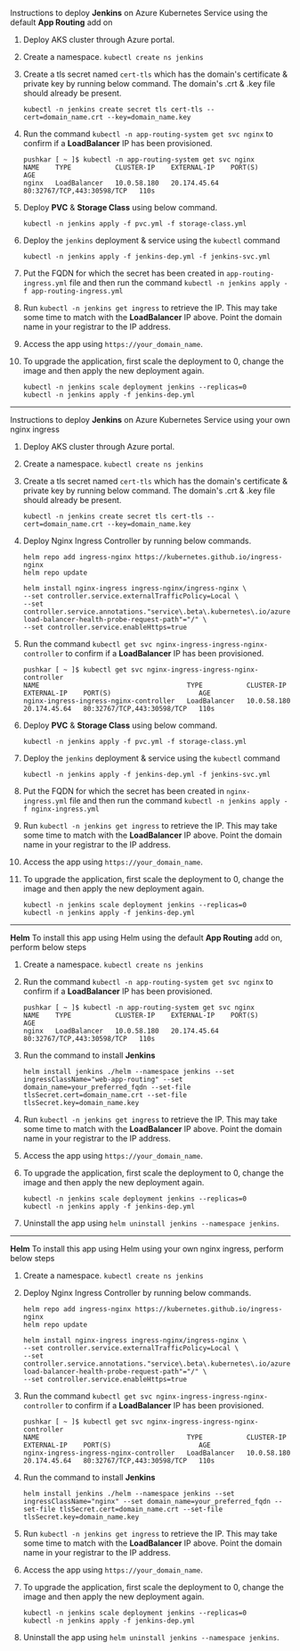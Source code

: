 Instructions to deploy **Jenkins** on Azure Kubernetes Service using the default **App Routing** add on
  1. Deploy AKS cluster through Azure portal.
  2. Create a namespace. ` kubectl create ns jenkins `
  3. Create a tls secret named ` cert-tls ` which has the domain's certificate & private key by running below command. The domain's .crt & .key file should already be present.

     ```
     kubectl -n jenkins create secret tls cert-tls --cert=domain_name.crt --key=domain_name.key
     ```
  4. Run the command ` kubectl -n app-routing-system get svc nginx ` to confirm if a **LoadBalancer** IP has been provisioned.

     ```
     pushkar [ ~ ]$ kubectl -n app-routing-system get svc nginx
     NAME    TYPE           CLUSTER-IP    EXTERNAL-IP    PORT(S)                      AGE
     nginx   LoadBalancer   10.0.58.180   20.174.45.64   80:32767/TCP,443:30598/TCP   110s
     ```
  5. Deploy **PVC** & **Storage Class** using below command.

     ```
     kubectl -n jenkins apply -f pvc.yml -f storage-class.yml
     ```
  6. Deploy the `jenkins` deployment & service using the `kubectl` command

     ```
     kubectl -n jenkins apply -f jenkins-dep.yml -f jenkins-svc.yml
     ```
  7. Put the FQDN for which the secret has been created in ` app-routing-ingress.yml ` file and then run the command ` kubectl -n jenkins apply -f app-routing-ingress.yml `
  8. Run `kubectl -n jenkins get ingress` to retrieve the IP. This may take some time to match with the **LoadBalancer** IP above. Point the domain name in your registrar to the IP address.
  9. Access the app using `https://your_domain_name`.
 10. To upgrade the application, first scale the deployment to 0, change the image and then apply the new deployment again.
     
     ```
     kubectl -n jenkins scale deployment jenkins --replicas=0
     kubectl -n jenkins apply -f jenkins-dep.yml
     ```

-----------------------------

Instructions to deploy **Jenkins** on Azure Kubernetes Service using your own nginx ingress
  1. Deploy AKS cluster through Azure portal.
  2. Create a namespace. ` kubectl create ns jenkins `
  3. Create a tls secret named ` cert-tls ` which has the domain's certificate & private key by running below command. The domain's .crt & .key file should already be present.

     ```
     kubectl -n jenkins create secret tls cert-tls --cert=domain_name.crt --key=domain_name.key
     ```
  4. Deploy Nginx Ingress Controller by running below commands.

     ```
     helm repo add ingress-nginx https://kubernetes.github.io/ingress-nginx
     helm repo update
     ```
     ```
     helm install nginx-ingress ingress-nginx/ingress-nginx \
     --set controller.service.externalTrafficPolicy=Local \
     --set controller.service.annotations."service\.beta\.kubernetes\.io/azure-load-balancer-health-probe-request-path"="/" \
     --set controller.service.enableHttps=true
     ```
  5. Run the command ` kubectl get svc nginx-ingress-ingress-nginx-controller ` to confirm if a **LoadBalancer** IP has been provisioned.

     ```
     pushkar [ ~ ]$ kubectl get svc nginx-ingress-ingress-nginx-controller
     NAME                                     TYPE           CLUSTER-IP    EXTERNAL-IP    PORT(S)                      AGE
     nginx-ingress-ingress-nginx-controller   LoadBalancer   10.0.58.180   20.174.45.64   80:32767/TCP,443:30598/TCP   110s
     ```  
  6. Deploy **PVC** & **Storage Class** using below command.

     ```
     kubectl -n jenkins apply -f pvc.yml -f storage-class.yml
     ```
  7. Deploy the `jenkins` deployment & service using the `kubectl` command

     ```
     kubectl -n jenkins apply -f jenkins-dep.yml -f jenkins-svc.yml
     ```
  8. Put the FQDN for which the secret has been created in ` nginx-ingress.yml ` file and then run the command ` kubectl -n jenkins apply -f nginx-ingress.yml `
  9. Run `kubectl -n jenkins get ingress` to retrieve the IP. This may take some time to match with the **LoadBalancer** IP above. Point the domain name in your registrar to the IP address.
 10. Access the app using `https://your_domain_name`.
 11. To upgrade the application, first scale the deployment to 0, change the image and then apply the new deployment again.
     
     ```
     kubectl -n jenkins scale deployment jenkins --replicas=0
     kubectl -n jenkins apply -f jenkins-dep.yml
     ```

-----------------------------

**Helm**
To install this app using Helm using the default **App Routing** add on, perform below steps
  1. Create a namespace. ` kubectl create ns jenkins `
  2. Run the command ` kubectl -n app-routing-system get svc nginx ` to confirm if a **LoadBalancer** IP has been provisioned.

     ```
     pushkar [ ~ ]$ kubectl -n app-routing-system get svc nginx
     NAME    TYPE           CLUSTER-IP    EXTERNAL-IP    PORT(S)                      AGE
     nginx   LoadBalancer   10.0.58.180   20.174.45.64   80:32767/TCP,443:30598/TCP   110s
     ```
  3. Run the command to install **Jenkins**

     ```
     helm install jenkins ./helm --namespace jenkins --set ingressClassName="web-app-routing" --set domain_name=your_preferred_fqdn --set-file tlsSecret.cert=domain_name.crt --set-file tlsSecret.key=domain_name.key
     ```
  4. Run `kubectl -n jenkins get ingress` to retrieve the IP. This may take some time to match with the **LoadBalancer** IP above. Point the domain name in your registrar to the IP address.
  5. Access the app using `https://your_domain_name`.
  6. To upgrade the application, first scale the deployment to 0, change the image and then apply the new deployment again.
     
     ```
     kubectl -n jenkins scale deployment jenkins --replicas=0
     kubectl -n jenkins apply -f jenkins-dep.yml
     ```
  7. Uninstall the app using `helm uninstall jenkins --namespace jenkins`.

-----------------------------

**Helm**
To install this app using Helm using your own nginx ingress, perform below steps
  1. Create a namespace. ` kubectl create ns jenkins `
  2. Deploy Nginx Ingress Controller by running below commands.
     
     ```
     helm repo add ingress-nginx https://kubernetes.github.io/ingress-nginx
     helm repo update
     ```
     ```
     helm install nginx-ingress ingress-nginx/ingress-nginx \
     --set controller.service.externalTrafficPolicy=Local \
     --set controller.service.annotations."service\.beta\.kubernetes\.io/azure-load-balancer-health-probe-request-path"="/" \
     --set controller.service.enableHttps=true
     ```
  3. Run the command ` kubectl get svc nginx-ingress-ingress-nginx-controller ` to confirm if a **LoadBalancer** IP has been provisioned.

     ```
     pushkar [ ~ ]$ kubectl get svc nginx-ingress-ingress-nginx-controller
     NAME                                     TYPE           CLUSTER-IP    EXTERNAL-IP    PORT(S)                      AGE
     nginx-ingress-ingress-nginx-controller   LoadBalancer   10.0.58.180   20.174.45.64   80:32767/TCP,443:30598/TCP   110s
     ```
  4. Run the command to install **Jenkins**

     ```
     helm install jenkins ./helm --namespace jenkins --set ingressClassName="nginx" --set domain_name=your_preferred_fqdn --set-file tlsSecret.cert=domain_name.crt --set-file tlsSecret.key=domain_name.key
     ```
  5. Run `kubectl -n jenkins get ingress` to retrieve the IP. This may take some time to match with the **LoadBalancer** IP above. Point the domain name in your registrar to the IP address.
  6. Access the app using `https://your_domain_name`.
  7. To upgrade the application, first scale the deployment to 0, change the image and then apply the new deployment again.
     
     ```
     kubectl -n jenkins scale deployment jenkins --replicas=0
     kubectl -n jenkins apply -f jenkins-dep.yml
     ```
  8. Uninstall the app using `helm uninstall jenkins --namespace jenkins`.